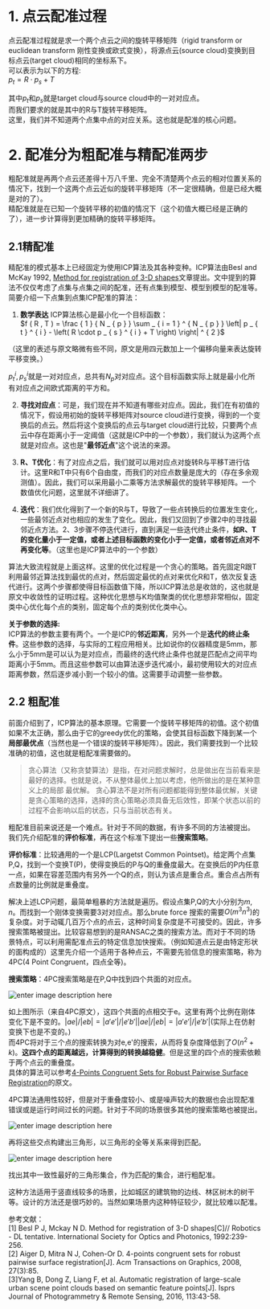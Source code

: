 # 1. 点云配准过程

点云配准过程就是求一个两个点云之间的旋转平移矩阵（rigid transform or euclidean transform 刚性变换或欧式变换），将源点云(source cloud)变换到目标点云(target cloud)相同的坐标系下。  
可以表示为以下的方程:  
$p_{t}=R\cdot p_{s}+T$  

其中$p_t$和$p_s$就是target cloud与source cloud中的一对对应点。  
而我们要求的就是其中的R与T旋转平移矩阵。  
这里，我们并不知道两个点集中点的对应关系。这也就是配准的核心问题。
# 2. 配准分为粗配准与精配准两步

粗配准就是再两个点云还差得十万八千里、完全不清楚两个点云的相对位置关系的情况下，找到一个这两个点云近似的旋转平移矩阵（不一定很精确，但是已经大概是对的了）。  
精配准就是在已知一个旋转平移的初值的情况下（这个初值大概已经是正确的了），进一步计算得到更加精确的旋转平移矩阵。

## 2.1精配准
精配准的模式基本上已经固定为使用ICP算法及其各种变种。ICP算法由Besl and McKay 1992, [Method for registration of 3-D shapes](http://www-evasion.inrialpes.fr/people/Franck.Hetroy/Teaching/ProjetsImage/2007/Bib/besl_mckay-pami1992.pdf)文章提出。文中提到的算法不仅仅考虑了点集与点集之间的配准，还有点集到模型、模型到模型的配准等。  
简要介绍一下点集到点集ICP配准的算法：  
1) **数学表达**
ICP算法核心是最小化一个目标函数：  
$f ( R , T ) = \frac { 1 } { N _ { p } } \sum _ { i = 1 } ^ { N _ { p } } \left| p _ { t } ^ { i } - \left( R \cdot p _ { s } ^ { i } + T \right) \right| ^ { 2 }$


（这里的表述与原文略微有些不同，原文是用四元数加上一个偏移向量来表达旋转平移变换。）

$p_t^i,p_s^i$就是一对对应点，总共有$N_p$对对应点。这个目标函数实际上就是最小化所有对应点之间欧式距离的平方和。

2) **寻找对应点**：可是，我们现在并不知道有哪些对应点。因此，我们在有初值的情况下，假设用初始的旋转平移矩阵对source cloud进行变换，得到的一个变换后的点云。然后将这个变换后的点云与target cloud进行比较，只要两个点云中存在距离小于一定阈值（这就是ICP中的一个参数），我们就认为这两个点就是对应点。这也是"**最邻近点**"这个说法的来源。  

3) **R、T优化**：有了对应点之后，我们就可以用对应点对旋转R与平移T进行估计。这里R和T中只有6个自由度，而我们的对应点数量是庞大的（存在多余观测值）。因此，我们可以采用最小二乘等方法求解最优的旋转平移矩阵。一个数值优化问题，这里就不详细讲了。  

4) **迭代**：我们优化得到了一个新的R与T，导致了一些点转换后的位置发生变化，一些最邻近点对也相应的发生了变化。因此，我们又回到了步骤2中的寻找最邻近点方法。2、3步骤不停迭代进行，直到满足一些迭代终止条件，**如R、T的变化量小于一定值，或者上述目标函数的变化小于一定值，或者邻近点对不再变化等**。（这里也是ICP算法中的一个参数）

算法大致流程就是上面这样。这里的优化过程是一个贪心的策略。首先固定R跟T利用最邻近算法找到最优的点对，然后固定最优的点对来优化R和T，依次反复迭代进行。这两个步骤都使得目标函数值下降，所以ICP算法总是收敛的，这也就是原文中收敛性的证明过程。这种优化思想与K均值聚类的优化思想非常相似，固定类中心优化每个点的类别，固定每个点的类别优化类中心。

**关于参数的选择:**  
ICP算法的参数主要有两个。一个是ICP的**邻近距离**，另外一个是**迭代的终止条件**。这些参数的选择，与实际的工程应用相关。比如说你的仪器精度是5mm，那么小于5mm是可以认为是对应点，而最终的迭代终止条件也就是匹配点之间平均距离小于5mm。而且这些参数可以由算法逐步迭代减小，最初使用较大的对应点距离参数，然后逐步减小到一个较小的值。这需要手动调整一些参数。

## 2.2 粗配准
前面介绍到了，ICP算法的基本原理。它需要一个旋转平移矩阵的初值。这个初值如果不太正确，那么由于它的greedy优化的策略，会使其目标函数下降到某一个**局部最优点**（当然也是一个错误的旋转平移矩阵）。因此，我们需要找到一个比较准确的初值，这也就是粗配准需要做的。

> 贪心算法（又称贪婪算法）是指，在对问题求解时，总是做出在当前看来是最好的选择。也就是说，不从整体最优上加以考虑，他所做出的是在某种意义上的局部 最优解。 贪心算法不是对所有问题都能得到整体最优解，关键是贪心策略的选择，选择的贪心策略必须具备无后效性，即某个状态以前的过程不会影响以后的状态，只与当前状态有关。

粗配准目前来说还是一个难点。针对于不同的数据，有许多不同的方法被提出。  
我们先介绍配准的**评价标准**，再在这个标准下提出一些**搜索策略**。

**评价标准**：比较通用的一个是LCP(Largetst Common Pointset)。给定两个点集P,Q，找到一个变换T(P)，使得变换后的P与Q的重叠度最大。在变换后的P内任意一点，如果在容差范围内有另外一个Q的点，则认为该点是重合点。重合点占所有点数量的比例就是重叠度。

解决上述LCP问题，最简单粗暴的方法就是遍历。假设点集P,Q的大小分别为$m,n$。而找到一个刚体变换需要3对对应点。那么brute force 搜索的需要$O(m^{3}n^{3} )$的复杂度。对于动辄几百万个点的点云，这种时间复杂度是不可接受的。因此，许多搜索策略被提出。比较容易想到的是RANSAC之类的搜索方法。而对于不同的场景特点，可以利用需配准点云的特定信息加快搜索。（例如知道点云是由特定形状的面构成的）这里先介绍一个适用于各种点云，不需要先验信息的搜索策略，称为4PC(4 Point Congruent，四点全等)。

**搜索策略**：4PC搜索策略是在P,Q中找到四个共面的对应点。

![enter image description here](https://pic1.zhimg.com/80/v2-12c446e04dce072f21315f52353bbf04_hd.png)

如上图所示（来自4PC原文），这四个共面的点相交于e。这里有两个比例在刚体变化下是不变的。$\left| ae \right| / \left| eb \right| = \left| a'e' \right| / \left| e'b' \right|$$\left| ae \right| / \left| eb \right| = \left| a'e' \right| / \left| e'b' \right|$(实际上在仿射变换下也是不变的。)  
而4PC将对于三个点的搜索转换为对e,e'的搜索，从而将复杂度降低到了$O(n^{2}+k)$。**这四个点的距离越远，计算得到的转换越稳健**。但是这里的四个点的搜索依赖于两个点云的重叠度。  
具体的算法可以参考[4-Points Congruent Sets for Robust Pairwise Surface Registration](http://vecg.cs.ucl.ac.uk/Projects/SmartGeometry/fpcs/paper_docs/fpcs_sig_08.pdf)的原文。

4PC算法通用性较好，但是对于重叠度较小、或是噪声较大的数据也会出现配准错误或是运行时间过长的问题。针对于不同的场景很多其他的搜索策略也被提出。

![enter image description here](https://pic4.zhimg.com/80/v2-cfbaef67a63078edc72913a497262b8f_hd.png)

再将这些交点构建出三角形，以三角形的全等关系来得到匹配。  

![enter image description here](https://pic1.zhimg.com/80/v2-c612341637476412aa903a06917e2b9c_hd.png)

找出其中一致性最好的三角形集合，作为匹配的集合，进行粗配准。

这种方法适用于竖直线较多的场景，比如城区的建筑物的边线、林区树木的树干等。设计的方法还是很巧妙的。当然如果场景内这种特征较少，就比较难以配准。

参考文献：  
[1] Besl P J, Mckay N D. Method for registration of 3-D shapes[C]// Robotics - DL tentative. International Society for Optics and Photonics, 1992:239-256.  
[2] Aiger D, Mitra N J, Cohen-Or D. 4-points congruent sets for robust pairwise surface registration[J]. Acm Transactions on Graphics, 2008, 27(3):85.  
[3]Yang B, Dong Z, Liang F, et al. Automatic registration of large-scale urban scene point clouds based on semantic feature points[J]. Isprs Journal of Photogrammetry & Remote Sensing, 2016, 113:43-58.